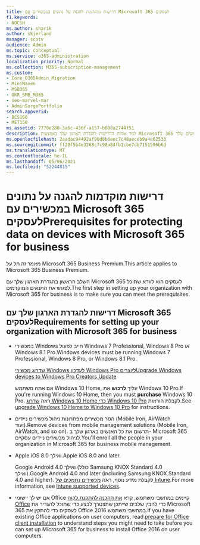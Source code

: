 ```yaml
---
title: דרישות מוקדמות להגנה על נתונים במכשירים עם Microsoft 365 לעסקים
f1.keywords:
- NOCSH
ms.author: sharik
author: skjerland
manager: scotv
audience: Admin
ms.topic: conceptual
ms.service: o365-administration
localization_priority: Normal
ms.collection: M365-subscription-management
ms.custom:
- Core_O365Admin_Migration
- MiniMaven
- MSB365
- OKR_SMB_M365
- seo-marvel-mar
- AdminSurgePortfolio
search.appverid:
- BCS160
- MET150
ms.assetid: 7770e280-3a6c-436f-a157-b008a2744f51
description: למד אודות הדרישות להגדרת הארגון שלך באמצעות Microsoft 365 לעסקים והגנה על נתוני עבודה במכשירים של המשתמשים שלך.
ms.openlocfilehash: 2aadac94492af90d8b6eec7c48aeceb9a4e62533
ms.sourcegitcommit: ff20f5b4e3268c7c98a84fb1cbe7db7151596b6d
ms.translationtype: MT
ms.contentlocale: he-IL
ms.lasthandoff: 05/06/2021
ms.locfileid: "52244815"
---
```

# <a name="prerequisites-for-protecting-data-on-devices-with-microsoft-365-for-business"></a><span data-ttu-id="cff79-103">דרישות מוקדמות להגנה על נתונים במכשירים עם Microsoft 365 לעסקים</span><span class="sxs-lookup"><span data-stu-id="cff79-103">Prerequisites for protecting data on devices with Microsoft 365 for business</span></span>

<span data-ttu-id="cff79-104">מאמר זה חל על Microsoft 365 Business Premium.</span><span class="sxs-lookup"><span data-stu-id="cff79-104">This article applies to Microsoft 365 Business Premium.</span></span>

<span data-ttu-id="cff79-105">השלב הראשון בהגדרת הארגון שלך עם Microsoft 365 לעסקים הוא לוודא שתוכל לפגוש את התנאים המוקדמים.</span><span class="sxs-lookup"><span data-stu-id="cff79-105">The first step in setting up your organization with Microsoft 365 for business is to make sure you can meet the prerequisites.</span></span>
  
## <a name="requirements-for-setting-up-your-organization-with-microsoft-365-for-business"></a><span data-ttu-id="cff79-106">דרישות להגדרת הארגון שלך עם Microsoft 365 לעסקים</span><span class="sxs-lookup"><span data-stu-id="cff79-106">Requirements for setting up your organization with Microsoft 365 for business</span></span>

- <span data-ttu-id="cff79-107">במכשירי Windows חייב לפעול Windows 7 Professional,‏ Windows 8 Pro או Windows 8.1 Pro.</span><span class="sxs-lookup"><span data-stu-id="cff79-107">Windows devices must be running Windows 7 Professional, Windows 8 Pro, or Windows 8.1 Pro.</span></span>
    
    [<span data-ttu-id="cff79-108">שדרוג מכשירי Windows לעדכון Windows Pro ליוצרים</span><span class="sxs-lookup"><span data-stu-id="cff79-108">Upgrade Windows devices to Windows Pro Creators Update</span></span>](upgrade-to-windows-pro-creators-update.md)
    
    <span data-ttu-id="cff79-109">אם אתה משתמש Windows 10 Home, עליך **לרכוש** את Windows 10 Pro.</span><span class="sxs-lookup"><span data-stu-id="cff79-109">If you're running Windows 10 Home, then you must **purchase** Windows  10 Pro.</span></span> <span data-ttu-id="cff79-110">ראה [שדרוג Windows 10 Home כדי Windows 10 Pro](../business-video/upgrade.md) לקבלת הוראות.</span><span class="sxs-lookup"><span data-stu-id="cff79-110">See [upgrade Windows 10 Home to Windows 10 Pro](../business-video/upgrade.md) for instructions.</span></span> 
    
- <span data-ttu-id="cff79-111">הסר מכשירים מפתרונות ניהול מכשירים ניידים (Mobile Iron, AirWatch ועוד).</span><span class="sxs-lookup"><span data-stu-id="cff79-111">Remove devices from mobile management solutions (Mobile Iron, AirWatch, and so on).</span></span> <span data-ttu-id="cff79-112">תרשום את כל האנשים בארגון שלך ב- Microsoft 365 לניהול מכשירים ניידים עסקיים.</span><span class="sxs-lookup"><span data-stu-id="cff79-112">You'll enroll all the people in your organization in Microsoft 365 for business mobile management.</span></span>
    
- <span data-ttu-id="cff79-113">Apple iOS 8.0 ואילך.</span><span class="sxs-lookup"><span data-stu-id="cff79-113">Apple iOS 8.0 and later.</span></span>
    
    <span data-ttu-id="cff79-114">Google Android 4.0 ואילך (כולל Samsung KNOX Standard 4.0 ואילך).</span><span class="sxs-lookup"><span data-stu-id="cff79-114">Google Android 4.0 and later (including Samsung KNOX Standard 4.0 and higher).</span></span> <span data-ttu-id="cff79-115">לקבלת מידע נוסף, ראה [מכשירים נתמכים של Intune](/mem/intune/fundamentals/supported-devices-browsers).</span><span class="sxs-lookup"><span data-stu-id="cff79-115">For more information, see [Intune supported devices](/mem/intune/fundamentals/supported-devices-browsers).</span></span>
    
- <span data-ttu-id="cff79-116">אם יש לך יישומי Office קיימים במחשבי משתמש, קרא [את ההכנה להתקנת לקוח Office](prepare-for-office-client-deployment.md) כדי להבין שלבים שייתכן שתצטרך לבצע כדי שתוכל להגדיר את Microsoft 365 לעסקים כדי להתקין את Office 2016 במחשבי משתמש.</span><span class="sxs-lookup"><span data-stu-id="cff79-116">If you have existing Office applications on user computers, read [prepare for Office client installation](prepare-for-office-client-deployment.md) to understand steps you might need to take before you can set up Microsoft 365 for business to install Office 2016 on user computers.</span></span>